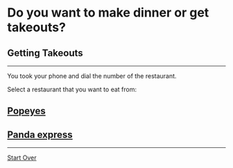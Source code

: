 # Do you want to make dinner or get takeouts?

## Getting Takeouts
---

You took your phone and dial the number of the restaurant.

Select a restaurant that you want to eat from:
## [Popeyes](no-takeout-tonight.md)
## [Panda express](yay-takeout-tonight.md)
---
[Start Over](../cooking-food.md)


